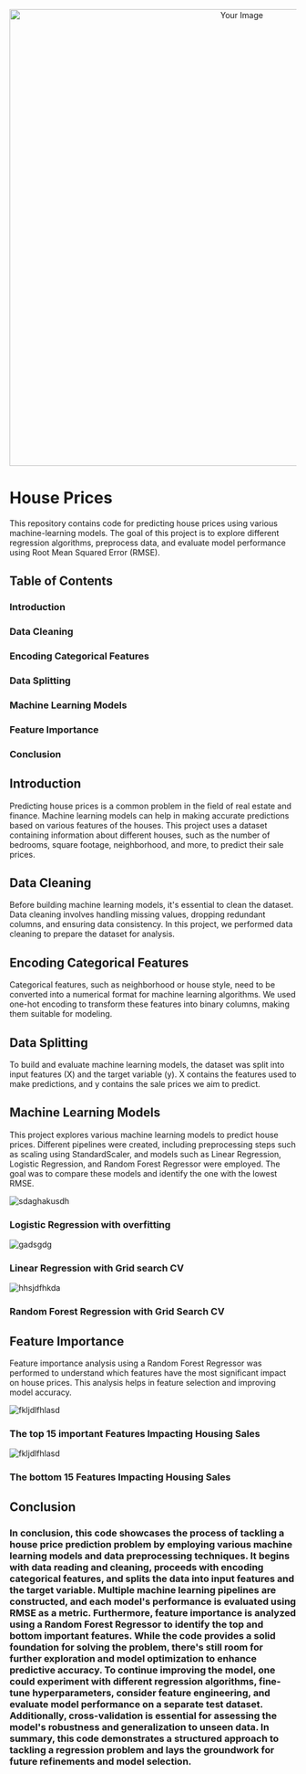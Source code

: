 <p align="center">
  <img src="https://github.com/justinlapidus25/Housing-Pricing/assets/130884190/ca0cd798-f8c6-45db-a6aa-3e1ff2348bb2" width="800" alt="Your Image">
</p>

# House Prices
This repository contains code for predicting house prices using various machine-learning models. The goal of this project is to explore different regression algorithms, preprocess data, and evaluate model performance using Root Mean Squared Error (RMSE).

## Table of Contents
### Introduction
### Data Cleaning
### Encoding Categorical Features
### Data Splitting
### Machine Learning Models
### Feature Importance
### Conclusion

## Introduction
Predicting house prices is a common problem in the field of real estate and finance. Machine learning models can help in making accurate predictions based on various features of the houses. This project uses a dataset containing information about different houses, such as the number of bedrooms, square footage, neighborhood, and more, to predict their sale prices.

## Data Cleaning
Before building machine learning models, it's essential to clean the dataset. Data cleaning involves handling missing values, dropping redundant columns, and ensuring data consistency. In this project, we performed data cleaning to prepare the dataset for analysis.

## Encoding Categorical Features
Categorical features, such as neighborhood or house style, need to be converted into a numerical format for machine learning algorithms. We used one-hot encoding to transform these features into binary columns, making them suitable for modeling.

## Data Splitting
To build and evaluate machine learning models, the dataset was split into input features (X) and the target variable (y). X contains the features used to make predictions, and y contains the sale prices we aim to predict.

## Machine Learning Models
This project explores various machine learning models to predict house prices. Different pipelines were created, including preprocessing steps such as scaling using StandardScaler, and models such as Linear Regression, Logistic Regression, and Random Forest Regressor were employed. The goal was to compare these models and identify the one with the lowest RMSE.

![sdaghakusdh](https://github.com/justinlapidus25/Housing-Pricing/assets/130884190/02486bb6-7445-4889-9550-c35be5daa9a2)
### Logistic Regression with overfitting 

![gadsgdg](https://github.com/justinlapidus25/Housing-Pricing/assets/130884190/082360ad-1956-4531-9cdd-effb7e3f57ea)

### Linear Regression with Grid search CV

![hhsjdfhkda](https://github.com/justinlapidus25/Housing-Pricing/assets/130884190/22a8dfd3-cc2c-4e2c-b8ab-644f623cfbc5)

### Random Forest Regression with Grid Search CV


## Feature Importance
Feature importance analysis using a Random Forest Regressor was performed to understand which features have the most significant impact on house prices. This analysis helps in feature selection and improving model accuracy.

![fkljdlfhlasd](https://github.com/justinlapidus25/Housing-Pricing/assets/130884190/12c06472-f520-4d6d-974b-a5c740de6bf7)

### The top 15 important Features Impacting Housing Sales

![fkljdlfhlasd](https://github.com/justinlapidus25/House-Prices/assets/130884190/b2b04449-ba65-49e3-b0e7-03d4ef5321a5)

### The bottom 15  Features Impacting Housing Sales


## Conclusion
### In conclusion, this code showcases the process of tackling a house price prediction problem by employing various machine learning models and data preprocessing techniques. It begins with data reading and cleaning, proceeds with encoding categorical features, and splits the data into input features and the target variable. Multiple machine learning pipelines are constructed, and each model's performance is evaluated using RMSE as a metric. Furthermore, feature importance is analyzed using a Random Forest Regressor to identify the top and bottom important features. While the code provides a solid foundation for solving the problem, there's still room for further exploration and model optimization to enhance predictive accuracy. To continue improving the model, one could experiment with different regression algorithms, fine-tune hyperparameters, consider feature engineering, and evaluate model performance on a separate test dataset. Additionally, cross-validation is essential for assessing the model's robustness and generalization to unseen data. In summary, this code demonstrates a structured approach to tackling a regression problem and lays the groundwork for future refinements and model selection.
